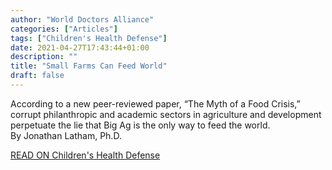 ```yaml
---
author: "World Doctors Alliance"
categories: ["Articles"]
tags: ["Children's Health Defense"]
date: 2021-04-27T17:43:44+01:00
description: ""
title: "Small Farms Can Feed World"
draft: false
---
```


According to a new peer-reviewed paper, “The Myth of a Food Crisis,” corrupt philanthropic and academic sectors in agriculture and development perpetuate the lie that Big Ag is the only way to feed the world.  
By Jonathan Latham, Ph.D.  

[READ ON Children's Health Defense](https://childrenshealthdefense.org/defender/small-farms-can-feed-world/)